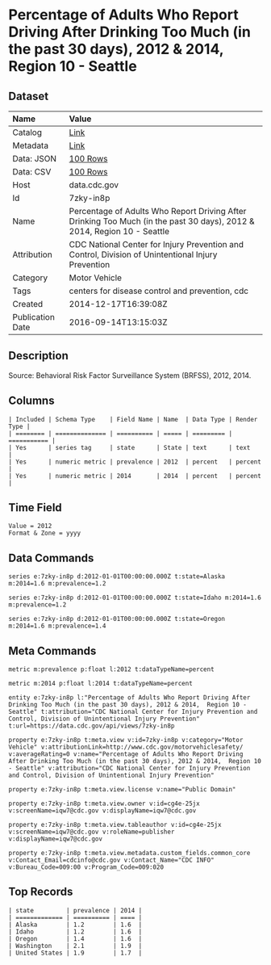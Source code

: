 # Percentage of Adults Who Report Driving After Drinking Too Much (in the past 30 days), 2012 & 2014, Region 10 - Seattle

## Dataset

| Name | Value |
| :--- | :---- |
| Catalog | [Link](https://catalog.data.gov/dataset/percentage-of-adults-who-report-driving-after-drinking-too-much-in-the-past-30-days-2012-r-521b1) |
| Metadata | [Link](https://data.cdc.gov/api/views/7zky-in8p) |
| Data: JSON | [100 Rows](https://data.cdc.gov/api/views/7zky-in8p/rows.json?max_rows=100) |
| Data: CSV | [100 Rows](https://data.cdc.gov/api/views/7zky-in8p/rows.csv?max_rows=100) |
| Host | data.cdc.gov |
| Id | 7zky-in8p |
| Name | Percentage of Adults Who Report Driving After Drinking Too Much (in the past 30 days), 2012 & 2014, Region 10 - Seattle |
| Attribution | CDC National Center for Injury Prevention and Control, Division of Unintentional Injury Prevention |
| Category | Motor Vehicle |
| Tags | centers for disease control and prevention, cdc |
| Created | 2014-12-17T16:39:08Z |
| Publication Date | 2016-09-14T13:15:03Z |

## Description

Source: Behavioral Risk Factor Surveillance System (BRFSS), 2012, 2014.

## Columns

```ls
| Included | Schema Type    | Field Name | Name  | Data Type | Render Type |
| ======== | ============== | ========== | ===== | ========= | =========== |
| Yes      | series tag     | state      | State | text      | text        |
| Yes      | numeric metric | prevalence | 2012  | percent   | percent     |
| Yes      | numeric metric | 2014       | 2014  | percent   | percent     |
```

## Time Field

```ls
Value = 2012
Format & Zone = yyyy
```

## Data Commands

```ls
series e:7zky-in8p d:2012-01-01T00:00:00.000Z t:state=Alaska m:2014=1.6 m:prevalence=1.2

series e:7zky-in8p d:2012-01-01T00:00:00.000Z t:state=Idaho m:2014=1.6 m:prevalence=1.2

series e:7zky-in8p d:2012-01-01T00:00:00.000Z t:state=Oregon m:2014=1.6 m:prevalence=1.4
```

## Meta Commands

```ls
metric m:prevalence p:float l:2012 t:dataTypeName=percent

metric m:2014 p:float l:2014 t:dataTypeName=percent

entity e:7zky-in8p l:"Percentage of Adults Who Report Driving After Drinking Too Much (in the past 30 days), 2012 & 2014,  Region 10 - Seattle" t:attribution="CDC National Center for Injury Prevention and Control, Division of Unintentional Injury Prevention" t:url=https://data.cdc.gov/api/views/7zky-in8p

property e:7zky-in8p t:meta.view v:id=7zky-in8p v:category="Motor Vehicle" v:attributionLink=http://www.cdc.gov/motorvehiclesafety/ v:averageRating=0 v:name="Percentage of Adults Who Report Driving After Drinking Too Much (in the past 30 days), 2012 & 2014,  Region 10 - Seattle" v:attribution="CDC National Center for Injury Prevention and Control, Division of Unintentional Injury Prevention"

property e:7zky-in8p t:meta.view.license v:name="Public Domain"

property e:7zky-in8p t:meta.view.owner v:id=cg4e-25jx v:screenName=iqw7@cdc.gov v:displayName=iqw7@cdc.gov

property e:7zky-in8p t:meta.view.tableauthor v:id=cg4e-25jx v:screenName=iqw7@cdc.gov v:roleName=publisher v:displayName=iqw7@cdc.gov

property e:7zky-in8p t:meta.view.metadata.custom_fields.common_core v:Contact_Email=cdcinfo@cdc.gov v:Contact_Name="CDC INFO" v:Bureau_Code=009:00 v:Program_Code=009:020
```

## Top Records

```ls
| state         | prevalence | 2014 | 
| ============= | ========== | ==== | 
| Alaska        | 1.2        | 1.6  | 
| Idaho         | 1.2        | 1.6  | 
| Oregon        | 1.4        | 1.6  | 
| Washington    | 2.1        | 1.9  | 
| United States | 1.9        | 1.7  | 
```